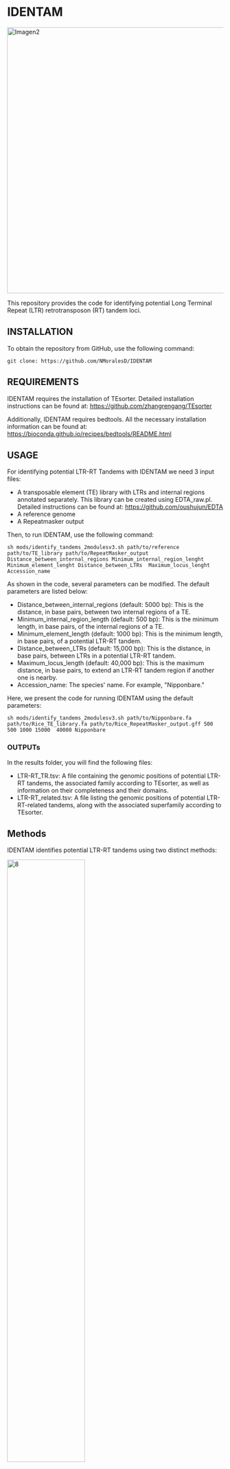 # **IDENTAM**
<img width="620" alt="Imagen2" src="https://github.com/NMoralesD/IDENTAM/assets/173355210/48db2ba0-bd9b-40eb-8b98-f1c5a34a1f0d">

This repository provides the code for identifying potential Long Terminal Repeat (LTR) retrotransposon (RT) tandem loci.

## INSTALLATION
To obtain the repository from GitHub, use the following command:

```git clone: https://github.com/NMoralesD/IDENTAM```


## REQUIREMENTS
IDENTAM requires the installation of TEsorter. Detailed installation instructions can be found at:
https://github.com/zhangrengang/TEsorter

Additionally, IDENTAM requires bedtools. All the necessary installation information can be found at:
https://bioconda.github.io/recipes/bedtools/README.html

## USAGE
For identifying potential LTR-RT Tandems with IDENTAM we need 3 input files:  
- A transposable element (TE) library with LTRs and internal regions annotated separately. This library can be created using EDTA_raw.pl. Detailed instructions can be found at: https://github.com/oushujun/EDTA
- A reference genome
- A Repeatmasker output 

Then, to run IDENTAM, use the following command:

```sh mods/identify_tandems_2modulesv3.sh path/to/reference path/to/TE_library path/to/RepeatMasker_output Distance_between_internal_regions Minimum_internal_region_lenght Minimum_element_lenght Distance_between_LTRs  Maximum_locus_lenght Accession_name```

As shown in the code, several parameters can be modified. The default parameters are listed below:

+ Distance_between_internal_regions (default: 5000 bp): This is the distance, in base pairs, between two internal regions of a TE.
+ Minimum_internal_region_length (default: 500 bp): This is the minimum length, in base pairs, of the internal regions of a TE.
+ Minimum_element_length (default: 1000 bp): This is the minimum length, in base pairs, of a potential LTR-RT tandem.
+ Distance_between_LTRs (default: 15,000 bp): This is the distance, in base pairs, between LTRs in a potential LTR-RT tandem.
+ Maximum_locus_length (default: 40,000 bp): This is the maximum distance, in base pairs, to extend an LTR-RT tandem region if another one is nearby.
+ Accession_name: The species' name. For example, "Nipponbare."

Here, we present the code for running IDENTAM using the default parameters:

```sh mods/identify_tandems_2modulesv3.sh path/to/Nipponbare.fa path/to/Rice_TE_library.fa path/to/Rice_RepeatMasker_output.gff 500 500 1000 15000  40000 Nipponbare```

### OUTPUTs
In the results folder, you will find the following files:
+ LTR-RT_TR.tsv: A file containing the genomic positions of potential LTR-RT tandems, the associated family according to TEsorter, as well as information on their completeness and their domains.
+ LTR-RT_related.tsv: A file listing the genomic positions of potential LTR-RT-related tandems, along with the associated superfamily according to TEsorter.

## Methods
IDENTAM identifies potential LTR-RT tandems using two distinct methods:

<img src="https://github.com/NMoralesD/IDENTAM/assets/173355210/07552642-df4f-4e63-a496-d4eed9a679f1" alt="8" style="width:60%; height:auto;">

### METHOD 1 
This method detects two (≤ 5 kb apart) internal LTR-RT regions from the same family. It then checks for the presence of surrounding LTRs and generates a BED file with potential LTR-RT tandems.
### METHOD 2
This method identifies three nearby LTRs from the same family. It then verifies if there are internal LTR-RT regions from the same family located between the LTRs and produces a BED file with potential LTR-RT tandems.









